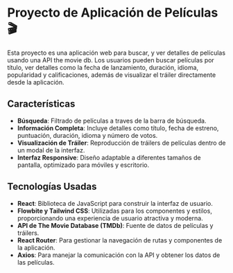 # Proyecto de Aplicación de Películas 🎬

Esta proyecto es una aplicación web para buscar, y ver detalles de películas usando una API  the movie db. Los usuarios pueden buscar películas por título, ver detalles como la fecha de lanzamiento, duración, idioma, popularidad y calificaciones, además de visualizar el tráiler directamente desde la aplicación.


## Características

- **Búsqueda**: Filtrado de películas a traves de la barra de búsqueda.
- **Información Completa**: Incluye detalles como título, fecha de estreno, puntuación, duración, idioma y número de votos.
- **Visualización de Tráiler**: Reproducción de tráilers de películas dentro de un modal de la interfaz.
- **Interfaz Responsive**: Diseño adaptable a diferentes tamaños de pantalla, optimizado para móviles y escritorio.

## Tecnologías Usadas

- **React**: Biblioteca de JavaScript para construir la interfaz de usuario.
- **Flowbite y Tailwind CSS**: Utilizadas para los componentes y estilos, proporcionando una experiencia de usuario atractiva y moderna.
- **API de The Movie Database (TMDb)**: Fuente de datos de películas y tráilers.
- **React Router**: Para gestionar la navegación de rutas y componentes de la aplicación.
- **Axios**: Para manejar la comunicación con la API y obtener los datos de las películas.

